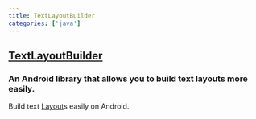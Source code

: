 ```yaml
---
title: TextLayoutBuilder
categories: ['java']
---
```

## [TextLayoutBuilder](https://github.com/facebook/TextLayoutBuilder)

### An Android library that allows you to build text layouts more easily.


Build text [Layout](https://developer.android.com/reference/android/text/Layout.html)s easily on Android.
